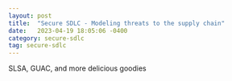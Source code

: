 ```yaml
---
layout: post
title:  "Secure SDLC - Modeling threats to the supply chain"
date:   2023-04-19 18:05:06 -0400
category: secure-sdlc
tag: secure-sdlc
---
```



SLSA, GUAC, and more delicious goodies


